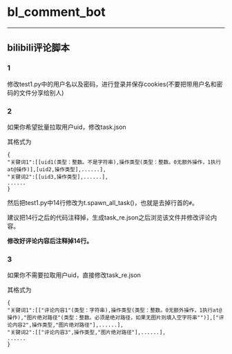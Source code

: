# bl_comment_bot

_______________________

## bilibili评论脚本

### 1

修改test1.py中的用户名以及密码，进行登录并保存cookies(不要把带用户名和密码的文件分享给别人)

### 2

如果你希望批量拉取用户uid，修改task.json

其格式为

```
{
"关键词1":[[uid1(类型：整数。不是字符串),操作类型(类型：整数。0无额外操作，1执行at@操作)],[uid2,操作类型],......],
"关键词2":[[uid3,操作类型],......],
......
}
```

然后把test1.py中14行修改为t.spawn_all_task()，也就是去掉行首的```#```。

建议把14行之后的代码注释掉，生成task_re.json之后浏览该文件并修改评论内容。

**修改好评论内容后注释掉14行。**

### 3

如果你不需要拉取用户uid，直接修改task_re.json

其格式为

```
{
"关键词1":[["评论内容1"(类型：字符串),操作类型(类型：整数。0无额外操作，1执行at@操作),"图片绝对路径"(类型：整数。必须是绝对路径，如果无图片则填入空字符串"")],["评论内容2",操作类型,"图片绝对路径"],......],
"关键词2":[["评论内容3",操作类型,"图片绝对路径"],......],
......
}
```
